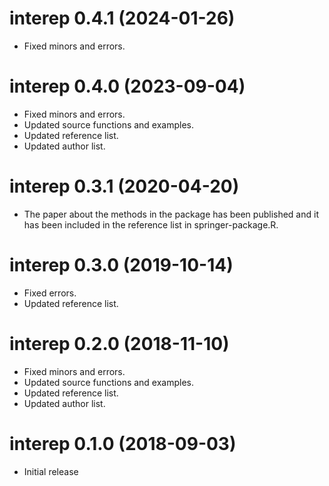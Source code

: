 # interep 0.4.1 (2024-01-26)
 * Fixed minors and errors.

# interep 0.4.0 (2023-09-04)
 * Fixed minors and errors.
 * Updated source functions and examples.
 * Updated reference list.
 * Updated author list.

# interep 0.3.1 (2020-04-20)
 * The paper about the methods in the package has been published and it has been included in the reference list in springer-package.R.

# interep 0.3.0 (2019-10-14)
 * Fixed errors.
 * Updated reference list.

# interep 0.2.0 (2018-11-10)
 * Fixed minors and errors.
 * Updated source functions and examples.
 * Updated reference list.
 * Updated author list.

# interep 0.1.0 (2018-09-03)
 * Initial release

